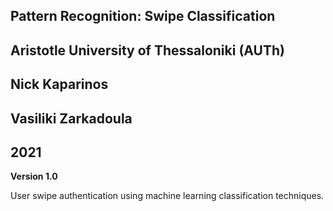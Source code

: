 ## Pattern Recognition: Swipe Classification
## Aristotle University of Thessaloniki (AUTh)
## Nick Kaparinos
## Vasiliki Zarkadoula
## 2021

**Version 1.0**

User swipe authentication using machine learning classification techniques.
